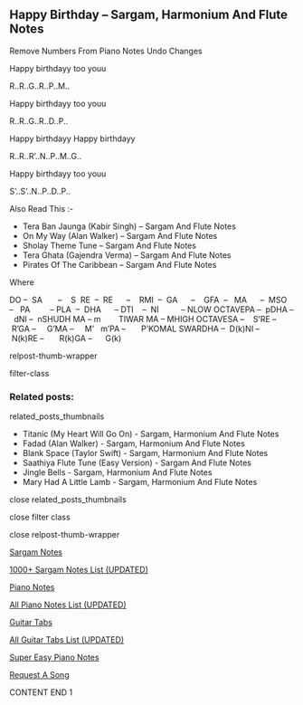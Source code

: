 
## Happy Birthday – Sargam, Harmonium And Flute Notes

Remove Numbers From Piano Notes
Undo Changes

Happy birthdayy too youu

R..R..G..R..P..M..

Happy birthdayy too youu

R..R..G..R..D..P..

Happy birthdayy Happy birthdayy

R..R..R’..N..P..M..G..

Happy birthdayy too youu

S’..S’..N..P..D..P..



Also Read This :-



* Tera Ban Jaunga (Kabir Singh) – Sargam And Flute Notes
* On My Way (Alan Walker) – Sargam And Flute Notes
* Sholay Theme Tune – Sargam And Flute Notes
* Tera Ghata (Gajendra Verma) – Sargam And Flute Notes
* Pirates Of The Caribbean – Sargam And Flute Notes

Where



DO –  SA       –    S  RE  –  RE      –    RMI  –  GA      –    GFA  –   MA      –  MSO  –   PA         – PLA  –  DHA      – DTI    –  NI          – NLOW OCTAVEPA –  pDHA –  dNI –  nSHUDH MA – m        TIWAR MA – MHIGH OCTAVESA –    S’RE –     R’GA –     G’MA –     M’   m’PA –       P’KOMAL SWARDHA –  D(k)NI –       N(k)RE –       R(k)GA –      G(k)



relpost-thumb-wrapper

filter-class

### Related posts:

related_posts_thumbnails

* Titanic (My Heart Will Go On) - Sargam, Harmonium And Flute Notes
* Fadad (Alan Walker) - Sargam, Harmonium And Flute Notes
* Blank Space (Taylor Swift) - Sargam, Harmonium And Flute Notes
* Saathiya Flute Tune (Easy Version) - Sargam And Flute Notes
* Jingle Bells - Sargam, Harmonium And Flute Notes
* Mary Had A Little Lamb - Sargam, Harmonium And Flute Notes

close related_posts_thumbnails

close filter class

close relpost-thumb-wrapper

[Sargam Notes](https://www.notationsworld.com/sargam-notes.html)

[1000+ Sargam Notes List (UPDATED)](https://www.notationsworld.com/all-songs-list-sargam-notes.html)

[Piano Notes](https://www.notationsworld.com/piano-notes.html)

[All Piano Notes List (UPDATED)](https://www.notationsworld.com/all-songs-list-piano-notes.html)

[Guitar Tabs](https://www.notationsworld.com/guitar-tabs.html)

[All Guitar Tabs List (UPDATED)](https://www.notationsworld.com/all-songs-list-guitar-tabs.html)

[Super Easy Piano Notes](https://studywall.in/)

[Request A Song](https://www.notationsworld.com/request-a-song.html)

CONTENT END 1

